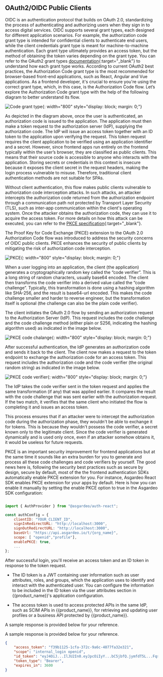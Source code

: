 

## OAuth2/OIDC Public Clients

OIDC is an authentication protocol that builds on OAuth 2.0, standardizing the process of authenticating and authorizing users when they sign in to access digital services. OIDC supports several grant types, each designed for different application scenarios. For example, the authorization code grant type is intended for confidential clients to authenticate end users, while the client credentials grant type is meant for machine-to-machine authentication. Each grant type ultimately provides an access token, but the method of obtaining the token varies depending on the grant type. You can refer to the OAuth2 grant types [documentation]({{base_path}}/references/grant-types/){:target="_blank"}  to understand how each grant type works. According to current OAuth2 best practices, the Authorization Code grant type is the most recommended for browser-based front-end applications, such as React, Angular and Vue applications. As a frontend developer, it's crucial to ensure you're using the correct grant type, which, in this case, is the Authorization Code flow. Let’s explore the Authorization Code grant type with the help of the following diagram to better understand its flow.

![Code grant type]({{base_path}}/assets/img/complete-guides/fesecurity/image3.png){: width="800" style="display: block; margin: 0;"}


As depicted in the diagram above, once the user is authenticated, an authorization code is issued to the application. The application must then make a token request to the authorization server (IdP), supplying the authorization code. The IdP will issue an access token together with an ID token to the application upon verifying the request. This token request requires the client application to be verified using an application identifier and a secret. However, since frontend apps run entirely on the frontend typically within the user’s browser, they are classified as public clients. This means that their source code is accessible to anyone who interacts with the application. Storing secrets or credentials in this context is insecure because it exposes the client secret in the request headers, making the login process vulnerable to misuse. Therefore, traditional client authentication methods are not suitable for SPAs.

Without client authentication, this flow makes public clients vulnerable to authorization code interception attacks. In such attacks, an attacker intercepts the authorization code returned from the authorization endpoint through a communication path not protected by Transport Layer Security (TLS), such as inter-app communication within the client's operating system. Once the attacker obtains the authorization code, they can use it to acquire the access token. For more details on how this attack can be executed, you can refer to the [PKCE specification](https://www.rfc-editor.org/rfc/rfc7636#section-1){:target="_blank"}.


The Proof Key for Code Exchange (PKCE) extension to the OAuth 2.0 Authorization Code flow was introduced to address the security concerns of OIDC public clients. PKCE enhances the security of public clients by mitigating the risk of authorization code interception.

![PKCE]({{base_path}}/assets/img/complete-guides/fesecurity/image4.png){: width="800" style="display: block; margin: 0;"}

When a user logging into an application, the client (the application) generates a cryptographically random key called the “code verifier”. This is a long string of random characters, usually base64 encoded. The client then transforms the code verifier into a derived value called the “code challenge”. Typically, this transformation is done using a hashing algorithm like SHA-256, and the result is base64-url encoded. This makes the code challenge smaller and harder to reverse engineer, but the transformation itself is optional (the challenge can also be the plain code verifier).

The client initiates the OAuth 2.0 flow by sending an authorization request to the Authorization Server (IdP). This request includes the code challenge and the code challenge method (either plain or S256, indicating the hashing algorithm used) as indicated in the image below.

![PKCE code chalange]({{base_path}}/assets/img/complete-guides/fesecurity/image5.png){: width="800" style="display: block; margin: 0;"}


After successful authentication, the IdP generates an authorization code and sends it back to the client. The client now makes a request to the token endpoint to exchange the authorization code for an access token. This request includes the authorization code and the code verifier (the original random string) as indicated in the image below.

![PKCE code verifier]({{base_path}}/assets/img/complete-guides/fesecurity/image6.png){: width="800" style="display: block; margin: 0;"}

The IdP takes the code verifier sent in the token request and applies the same transformation (if any) that was applied earlier. It compares the result with the code challenge that was sent earlier with the authorization request. If the two match, it verifies that the same client who initiated the flow is completing it and issues an access token.

This process ensures that if an attacker were to intercept the authorization code during the authorization phase, they wouldn't be able to exchange it for tokens. This is because they wouldn't possess the code verifier, a secret known only to the legitimate client. Since the code verifier is generated dynamically and is used only once, even if an attacker somehow obtains it, it would be useless for future requests.

PKCE is an important security improvement for frontend applications but at the same time it sounds like an extra burden for you to generate and process all these code challenges and code verifiers by yourself.  The good news here is, following the security best practices such as secure by design, secure by default, most of the the frontend authentication SDKs automatically enable PKCE extension for you. For instance, Asgardeo React SDK enables PKCE extension for your apps by default. Here is how you can enable it manually by setting the enable PKCE option to true in the Asgardeo SDK configuration:


```javascript title="src/main.jsx" hl_lines="9"

import { AuthProvider } from "@asgardeo/auth-react";

const authConfig = {
    clientID: "YOUR_CLIENT_ID",
    signInRedirectURL: "http://localhost:3000",
    signOutRedirectURL: "http://localhost:3000",
    baseUrl: "https://api.asgardeo.io/t/{org_name}",
    scope: [ "openid","profile"],
    enablePKCE: true,  
    ...
};

```

After successful login, you'll receive an access token and an ID token in response to the token request.

- The ID token is a JWT containing user information such as user attributes, roles, and groups, which the application uses to identify and interact with the authenticated user. You can configure the information to be included in the ID token via the user attributes section in {{product_name}}'s application configuration.

- The access token is used to access protected APIs in the same IdP, such as SCIM APIs in {{product_name}}, for retrieving and updating user profiles or a business API protected by {{product_name}}.

A sample response is provided below for your reference.

A sample response is provided below for your reference.

```json
{
    "access_token": "f39b1125-1cfa-372c-9a6c-4077fa32e321",
    "scope": "internal_login openid",
    "id_token": "eyJ4OiJ...IlJU2In0.eyJpcOiIyY...bC5jbfQ.jymfdT5L...Fqs390MNg",
    "token_type": "Bearer",
    "expires_in": 3600
}


```